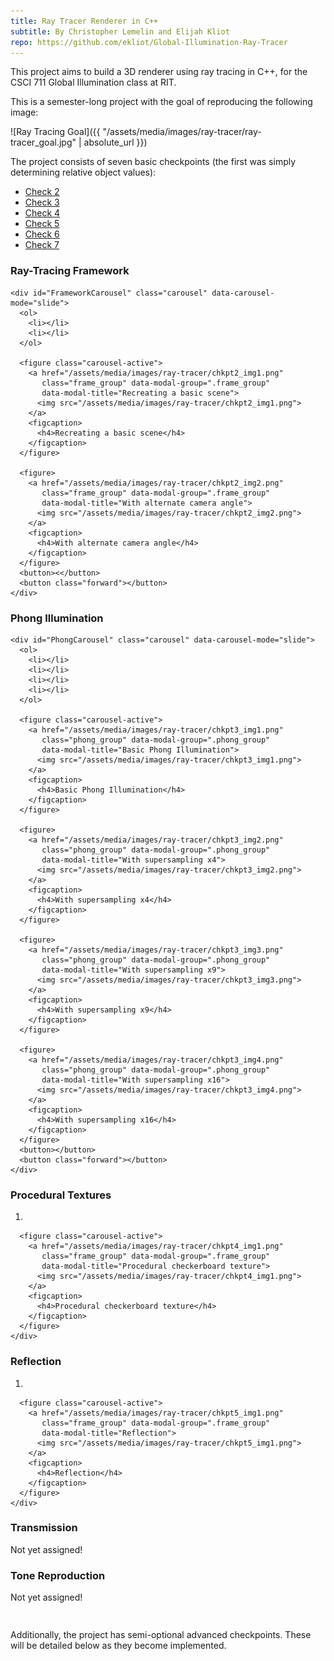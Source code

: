 ```yaml
---
title: Ray Tracer Renderer in C++
subtitle: By Christopher Lemelin and Elijah Kliot
repo: https://github.com/ekliot/Global-Illumination-Ray-Tracer
---
```


This project aims to build a 3D renderer using ray tracing in C++, for the CSCI 711 Global Illumination class at RIT.

This is a semester-long project with the goal of reproducing the following image:

![Ray Tracing Goal]({{ "/assets/media/images/ray-tracer/ray-tracer_goal.jpg" | absolute_url }})

The project consists of seven basic checkpoints (the first was simply determining relative object values):

<div style="border-bottom: 1px solid white; padding-bottom: 1em;" class="tabs" data-tabs>
  <ul>
    <li><a href="">Check 2</a></li>
    <li><a href="">Check 3</a></li>
    <li><a href="">Check 4</a></li>
    <li><a href="">Check 5</a></li>
    <li><a href="">Check 6</a></li>
    <li><a href="">Check 7</a></li>
  </ul>
  <section>
    <h3>Ray-Tracing Framework</h3>

    <div id="FrameworkCarousel" class="carousel" data-carousel-mode="slide">
      <ol>
        <li></li>
        <li></li>
      </ol>

      <figure class="carousel-active">
        <a href="/assets/media/images/ray-tracer/chkpt2_img1.png"
           class="frame_group" data-modal-group=".frame_group"
           data-modal-title="Recreating a basic scene">
          <img src="/assets/media/images/ray-tracer/chkpt2_img1.png">
        </a>
        <figcaption>
          <h4>Recreating a basic scene</h4>
        </figcaption>
      </figure>

      <figure>
        <a href="/assets/media/images/ray-tracer/chkpt2_img2.png"
           class="frame_group" data-modal-group=".frame_group"
           data-modal-title="With alternate camera angle">
          <img src="/assets/media/images/ray-tracer/chkpt2_img2.png">
        </a>
        <figcaption>
          <h4>With alternate camera angle</h4>
        </figcaption>
      </figure>
      <button><</button>
      <button class="forward"></button>
    </div>
  </section>

  <section>
    <h3>Phong Illumination</h3>

    <div id="PhongCarousel" class="carousel" data-carousel-mode="slide">
      <ol>
        <li></li>
        <li></li>
        <li></li>
        <li></li>
      </ol>

      <figure class="carousel-active">
        <a href="/assets/media/images/ray-tracer/chkpt3_img1.png"
           class="phong_group" data-modal-group=".phong_group"
           data-modal-title="Basic Phong Illumination">
          <img src="/assets/media/images/ray-tracer/chkpt3_img1.png">
        </a>
        <figcaption>
          <h4>Basic Phong Illumination</h4>
        </figcaption>
      </figure>

      <figure>
        <a href="/assets/media/images/ray-tracer/chkpt3_img2.png"
           class="phong_group" data-modal-group=".phong_group"
           data-modal-title="With supersampling x4">
          <img src="/assets/media/images/ray-tracer/chkpt3_img2.png">
        </a>
        <figcaption>
          <h4>With supersampling x4</h4>
        </figcaption>
      </figure>

      <figure>
        <a href="/assets/media/images/ray-tracer/chkpt3_img3.png"
           class="phong_group" data-modal-group=".phong_group"
           data-modal-title="With supersampling x9">
          <img src="/assets/media/images/ray-tracer/chkpt3_img3.png">
        </a>
        <figcaption>
          <h4>With supersampling x9</h4>
        </figcaption>
      </figure>

      <figure>
        <a href="/assets/media/images/ray-tracer/chkpt3_img4.png"
           class="phong_group" data-modal-group=".phong_group"
           data-modal-title="With supersampling x16">
          <img src="/assets/media/images/ray-tracer/chkpt3_img4.png">
        </a>
        <figcaption>
          <h4>With supersampling x16</h4>
        </figcaption>
      </figure>
      <button></button>
      <button class="forward"></button>
    </div>
  </section>

  <section>
    <div id="ProceduralCarousel" class="carousel" data-carousel-mode="slide">
      <h3>Procedural Textures</h3>
      <ol>
        <li></li>
      </ol>

      <figure class="carousel-active">
        <a href="/assets/media/images/ray-tracer/chkpt4_img1.png"
           class="frame_group" data-modal-group=".frame_group"
           data-modal-title="Procedural checkerboard texture">
          <img src="/assets/media/images/ray-tracer/chkpt4_img1.png">
        </a>
        <figcaption>
          <h4>Procedural checkerboard texture</h4>
        </figcaption>
      </figure>
    </div>
  </section>

  <section>
    <div id="ReflectionCarousel" class="carousel" data-carousel-mode="slide">
      <h3>Reflection</h3>
      <ol>
        <li></li>
      </ol>

      <figure class="carousel-active">
        <a href="/assets/media/images/ray-tracer/chkpt5_img1.png"
           class="frame_group" data-modal-group=".frame_group"
           data-modal-title="Reflection">
          <img src="/assets/media/images/ray-tracer/chkpt5_img1.png">
        </a>
        <figcaption>
          <h4>Reflection</h4>
        </figcaption>
      </figure>
    </div>
  </section>

  <section>
    <h3>Transmission</h3>
    <p>Not yet assigned!</p>
  </section>

  <section>
    <h3>Tone Reproduction</h3>
    <p>Not yet assigned!</p>
  </section>
</div>

Additionally, the project has semi-optional advanced checkpoints. These will be detailed below as they become implemented.
